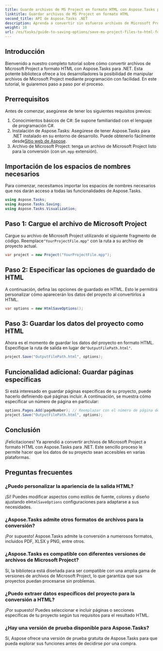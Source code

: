 ```yaml
---
title: Guarde archivos de MS Project en formato HTML con Aspose.Tasks para .NET
linktitle: Guardar archivos de MS Project en formato HTML
second_title: API de Aspose.Tasks .NET
description: Aprenda a convertir sin esfuerzo archivos de Microsoft Project (.mpp) a formato HTML con Aspose.Tasks para .NET. Este completo tutorial proporciona instrucciones paso a paso, que incluyen cómo cargar archivos de proyecto, personalizar la salida HTML y guardar páginas específicas.
weight: 10
url: /es/tasks/guide-to-saving-options/save-ms-project-files-to-html-format/
---
```

## Introducción

Bienvenido a nuestro completo tutorial sobre cómo convertir archivos de Microsoft Project a formato HTML con Aspose.Tasks para .NET. Esta potente biblioteca ofrece a los desarrolladores la posibilidad de manipular archivos de Microsoft Project mediante programación con facilidad. En este tutorial, le guiaremos paso a paso por el proceso.

## Prerrequisitos

Antes de comenzar, asegúrese de tener los siguientes requisitos previos:

1. Conocimientos básicos de C#: Se supone familiaridad con el lenguaje de programación C#.
2.  Instalación de Aspose.Tasks: Asegúrese de tener Aspose.Tasks para .NET instalado en su entorno de desarrollo. Puede obtenerlo fácilmente desde[Sitio web de Aspose](https://www.aspose.com).
3. Archivo de Microsoft Project: tenga un archivo de Microsoft Project listo para la conversión (con un`.mpp` extensión).

## Importación de los espacios de nombres necesarios

Para comenzar, necesitamos importar los espacios de nombres necesarios que nos darán acceso a todas las funcionalidades de Aspose.Tasks.

```csharp
using Aspose.Tasks;
using Aspose.Tasks.Saving;
using Aspose.Tasks.Visualization;
```

## Paso 1: Cargue el archivo de Microsoft Project

 Cargue su archivo de Microsoft Project utilizando el siguiente fragmento de código. Reemplace`"YourProjectFile.mpp"` con la ruta a su archivo de proyecto actual.

```csharp
var project = new Project("YourProjectFile.mpp");
```

## Paso 2: Especificar las opciones de guardado de HTML

A continuación, defina las opciones de guardado en HTML. Esto le permitirá personalizar cómo aparecerán los datos del proyecto al convertirlos a HTML.

```csharp
var options = new HtmlSaveOptions();
```

## Paso 3: Guardar los datos del proyecto como HTML

 Ahora es el momento de guardar los datos del proyecto en formato HTML. Especifique la ruta de salida en lugar de`"OutputFilePath.html"`.

```csharp
project.Save("OutputFilePath.html", options);
```

## Funcionalidad adicional: Guardar páginas específicas

Si está interesado en guardar páginas específicas de su proyecto, puede hacerlo definiendo qué páginas incluir. A continuación, se muestra cómo especificar un número de página en particular:

```csharp
options.Pages.Add(pageNumber); // Reemplazar con el número de página deseado
project.Save("OutputFilePath.html", options);
```

## Conclusión

¡Felicitaciones! Ya aprendió a convertir archivos de Microsoft Project a formato HTML con Aspose.Tasks para .NET. Este sencillo proceso le permite hacer que los datos de su proyecto sean accesibles en varias plataformas.

## Preguntas frecuentes

### ¿Puedo personalizar la apariencia de la salida HTML?
 ¡Sí! Puedes modificar aspectos como estilos de fuente, colores y diseño ajustando el`HtmlSaveOptions` configuraciones para adaptarse a sus necesidades.

### ¿Aspose.Tasks admite otros formatos de archivos para la conversión?
¡Por supuesto! Aspose.Tasks admite la conversión a numerosos formatos, incluidos PDF, XLSX y PNG, entre otros.

### ¿Aspose.Tasks es compatible con diferentes versiones de archivos de Microsoft Project?
Sí, la biblioteca está diseñada para ser compatible con una amplia gama de versiones de archivos de Microsoft Project, lo que garantiza que sus proyectos puedan procesarse sin problemas.

### ¿Puedo extraer datos específicos del proyecto para la conversión a HTML?
¡Por supuesto! Puedes seleccionar e incluir páginas o secciones específicas de tu proyecto según tus requisitos para el resultado HTML.

### ¿Hay una versión de prueba disponible para Aspose.Tasks?
Sí, Aspose ofrece una versión de prueba gratuita de Aspose.Tasks para que pueda explorar sus funciones antes de decidirse por una compra.